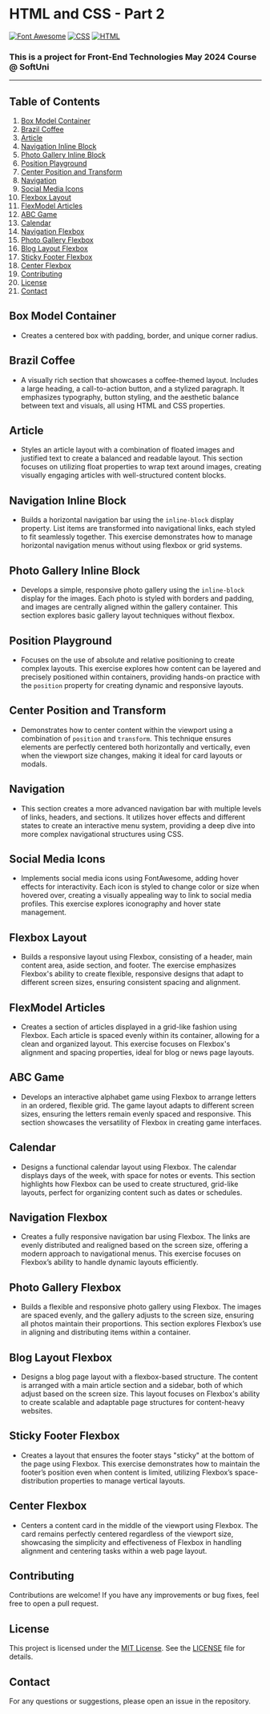 # HTML and CSS - Part 2

[![Font Awesome](https://img.shields.io/badge/Font%20Awesome-005C7F.svg)](https://fontawesome.com/)
[![CSS](https://img.shields.io/badge/Made%20with-CSS-1572B6.svg)](https://developer.mozilla.org/en-US/docs/Web/CSS)
[![HTML](https://img.shields.io/badge/Made%20with-HTML-E34F26.svg)](https://developer.mozilla.org/en-US/docs/Web/HTML)
### This is a project for Front-End Technologies May 2024 Course @ SoftUni
---
## Table of Contents
1. [Box Model Container](#box-model-container)
2. [Brazil Coffee](#brazil-coffee)
3. [Article](#article)
4. [Navigation Inline Block](#navigation-inline-block)
5. [Photo Gallery Inline Block](#photo-gallery-inline-block)
6. [Position Playground](#position-playground)
7. [Center Position and Transform](#center-position-and-transform)
8. [Navigation](#navigation)
9. [Social Media Icons](#social-media-icons)
10. [Flexbox Layout](#flexbox-layout)
11. [FlexModel Articles](#flexmodel-articles)
12. [ABC Game](#abc-game)
13. [Calendar](#calendar)
14. [Navigation Flexbox](#navigation-flexbox)
15. [Photo Gallery Flexbox](#photo-gallery-flexbox)
16. [Blog Layout Flexbox](#blog-layout-flexbox)
17. [Sticky Footer Flexbox](#sticky-footer-flexbox)
18. [Center Flexbox](#center-flexbox)
19. [Contributing](#Contributing)
20. [License](#License)
21. [Contact](#Contact)

## Box Model Container
- Creates a centered box with padding, border, and unique corner radius.

## Brazil Coffee
- A visually rich section that showcases a coffee-themed layout. Includes a large heading, a call-to-action button, and a stylized paragraph. It emphasizes typography, button styling, and the aesthetic balance between text and visuals, all using HTML and CSS properties.

## Article
- Styles an article layout with a combination of floated images and justified text to create a balanced and readable layout. This section focuses on utilizing float properties to wrap text around images, creating visually engaging articles with well-structured content blocks.

## Navigation Inline Block
- Builds a horizontal navigation bar using the `inline-block` display property. List items are transformed into navigational links, each styled to fit seamlessly together. This exercise demonstrates how to manage horizontal navigation menus without using flexbox or grid systems.

## Photo Gallery Inline Block
- Develops a simple, responsive photo gallery using the `inline-block` display for the images. Each photo is styled with borders and padding, and images are centrally aligned within the gallery container. This section explores basic gallery layout techniques without flexbox.

## Position Playground
- Focuses on the use of absolute and relative positioning to create complex layouts. This exercise explores how content can be layered and precisely positioned within containers, providing hands-on practice with the `position` property for creating dynamic and responsive layouts.

## Center Position and Transform
- Demonstrates how to center content within the viewport using a combination of `position` and `transform`. This technique ensures elements are perfectly centered both horizontally and vertically, even when the viewport size changes, making it ideal for card layouts or modals.

## Navigation
- This section creates a more advanced navigation bar with multiple levels of links, headers, and sections. It utilizes hover effects and different states to create an interactive menu system, providing a deep dive into more complex navigational structures using CSS.

## Social Media Icons
- Implements social media icons using FontAwesome, adding hover effects for interactivity. Each icon is styled to change color or size when hovered over, creating a visually appealing way to link to social media profiles. This exercise explores iconography and hover state management.

## Flexbox Layout
- Builds a responsive layout using Flexbox, consisting of a header, main content area, aside section, and footer. The exercise emphasizes Flexbox's ability to create flexible, responsive designs that adapt to different screen sizes, ensuring consistent spacing and alignment.

## FlexModel Articles
- Creates a section of articles displayed in a grid-like fashion using Flexbox. Each article is spaced evenly within its container, allowing for a clean and organized layout. This exercise focuses on Flexbox's alignment and spacing properties, ideal for blog or news page layouts.

## ABC Game
- Develops an interactive alphabet game using Flexbox to arrange letters in an ordered, flexible grid. The game layout adapts to different screen sizes, ensuring the letters remain evenly spaced and responsive. This section showcases the versatility of Flexbox in creating game interfaces.

## Calendar
- Designs a functional calendar layout using Flexbox. The calendar displays days of the week, with space for notes or events. This section highlights how Flexbox can be used to create structured, grid-like layouts, perfect for organizing content such as dates or schedules.

## Navigation Flexbox
- Creates a fully responsive navigation bar using Flexbox. The links are evenly distributed and realigned based on the screen size, offering a modern approach to navigational menus. This exercise focuses on Flexbox’s ability to handle dynamic layouts efficiently.

## Photo Gallery Flexbox
- Builds a flexible and responsive photo gallery using Flexbox. The images are spaced evenly, and the gallery adjusts to the screen size, ensuring all photos maintain their proportions. This section explores Flexbox’s use in aligning and distributing items within a container.

## Blog Layout Flexbox
- Designs a blog page layout with a flexbox-based structure. The content is arranged with a main article section and a sidebar, both of which adjust based on the screen size. This layout focuses on Flexbox's ability to create scalable and adaptable page structures for content-heavy websites.

## Sticky Footer Flexbox
- Creates a layout that ensures the footer stays "sticky" at the bottom of the page using Flexbox. This exercise demonstrates how to maintain the footer’s position even when content is limited, utilizing Flexbox’s space-distribution properties to manage vertical layouts.

## Center Flexbox
- Centers a content card in the middle of the viewport using Flexbox. The card remains perfectly centered regardless of the viewport size, showcasing the simplicity and effectiveness of Flexbox in handling alignment and centering tasks within a web page layout.

## Contributing
Contributions are welcome! If you have any improvements or bug fixes, feel free to open a pull request.

## License
This project is licensed under the [MIT License](LICENSE). See the [LICENSE](LICENSE) file for details.

## Contact
For any questions or suggestions, please open an issue in the repository.
